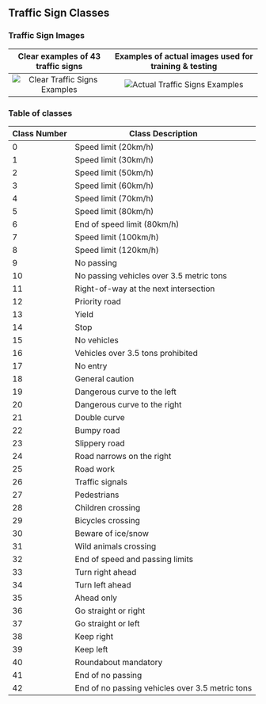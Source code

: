 ## Traffic Sign Classes

### Traffic Sign Images
Clear examples of 43 traffic signs | Examples of actual images used for training & testing
:-------------------------:|:-------------------------:
![Clear Traffic Signs Examples](https://user-images.githubusercontent.com/74436899/142770892-29d648e4-4bfd-4f0e-885f-fb3ed5a64be1.png)  |  ![Actual Traffic Signs Examples](https://user-images.githubusercontent.com/74436899/142771030-f2afff5b-7b70-4be7-8969-90e101dc6ed2.jpg)

### Table of classes
| Class Number | Class Description                               |
| ------------ | ----------------------------------------------- |
| 0            | Speed limit (20km/h)                            |
| 1            | Speed limit (30km/h)                            |
| 2            | Speed limit (50km/h)                            |
| 3            | Speed limit (60km/h)                            |
| 4            | Speed limit (70km/h)                            |
| 5            | Speed limit (80km/h)                            |  
| 6            | End of speed limit (80km/h)                     |
| 7            | Speed limit (100km/h)                           |
| 8            | Speed limit (120km/h)                           |
| 9            | No passing                                      |
| 10           | No passing vehicles over 3.5 metric tons        |
| 11           | Right-of-way at the next intersection           |
| 12           | Priority road                                   |
| 13           | Yield                                           |
| 14           | Stop                                            |
| 15           | No vehicles                                     |
| 16           | Vehicles over 3.5 tons prohibited               |
| 17           | No entry                                        |
| 18           | General caution                                 |
| 19           | Dangerous curve to the left                     |
| 20           | Dangerous curve to the right                    |
| 21           | Double curve                                    |
| 22           | Bumpy road                                      |
| 23           | Slippery road                                   |
| 24           | Road narrows on the right                       |
| 25           | Road work                                       |
| 26           | Traffic signals                                 |
| 27           | Pedestrians                                     |
| 28           | Children crossing                               |
| 29           | Bicycles crossing                               |
| 30           | Beware of ice/snow                              |
| 31           | Wild animals crossing                           |
| 32           | End of speed and passing limits                 |
| 33           | Turn right ahead                                |
| 34           | Turn left ahead                                 |
| 35           | Ahead only                                      |
| 36           | Go straight or right                            |
| 37           | Go straight or left                             |
| 38           | Keep right                                      |
| 39           | Keep left                                       |
| 40           | Roundabout mandatory                            |
| 41           | End of no passing                               |
| 42           | End of no passing vehicles over 3.5 metric tons |
